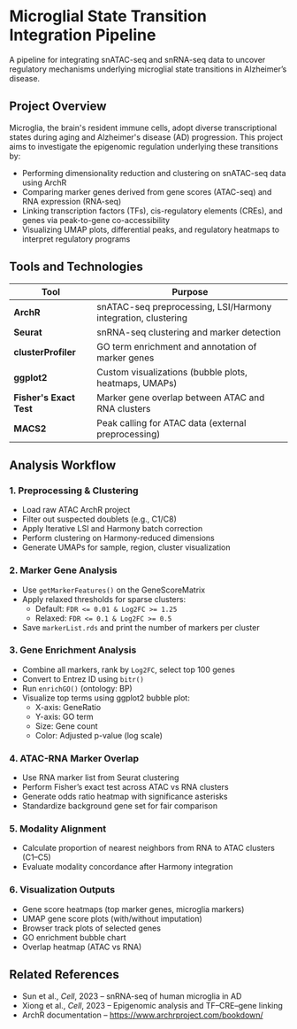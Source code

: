 # Microglial State Transition Integration Pipeline

A pipeline for integrating snATAC-seq and snRNA-seq data to uncover regulatory mechanisms underlying microglial state transitions in Alzheimer’s disease.

## Project Overview

Microglia, the brain's resident immune cells, adopt diverse transcriptional states during aging and Alzheimer's disease (AD) progression. This project aims to investigate the epigenomic regulation underlying these transitions by:

- Performing dimensionality reduction and clustering on snATAC-seq data using ArchR
- Comparing marker genes derived from gene scores (ATAC-seq) and RNA expression (RNA-seq)
- Linking transcription factors (TFs), cis-regulatory elements (CREs), and genes via peak-to-gene co-accessibility
- Visualizing UMAP plots, differential peaks, and regulatory heatmaps to interpret regulatory programs

## Tools and Technologies

| Tool         | Purpose                                                   |
|--------------|-----------------------------------------------------------|
| **ArchR**    | snATAC-seq preprocessing, LSI/Harmony integration, clustering |
| **Seurat**   | snRNA-seq clustering and marker detection                 |
| **clusterProfiler** | GO term enrichment and annotation of marker genes        |
| **ggplot2**  | Custom visualizations (bubble plots, heatmaps, UMAPs)     |
| **Fisher's Exact Test** | Marker gene overlap between ATAC and RNA clusters    |
| **MACS2**    | Peak calling for ATAC data (external preprocessing)       |


## Analysis Workflow

### 1. **Preprocessing & Clustering**
- Load raw ATAC ArchR project
- Filter out suspected doublets (e.g., C1/C8)
- Apply Iterative LSI and Harmony batch correction
- Perform clustering on Harmony-reduced dimensions
- Generate UMAPs for sample, region, cluster visualization

### 2. **Marker Gene Analysis**
- Use `getMarkerFeatures()` on the GeneScoreMatrix
- Apply relaxed thresholds for sparse clusters:
  - Default: `FDR <= 0.01 & Log2FC >= 1.25`
  - Relaxed: `FDR <= 0.1 & Log2FC >= 0.5`
- Save `markerList.rds` and print the number of markers per cluster

### 3. **Gene Enrichment Analysis**
- Combine all markers, rank by `Log2FC`, select top 100 genes
- Convert to Entrez ID using `bitr()`
- Run `enrichGO()` (ontology: BP)
- Visualize top terms using ggplot2 bubble plot:
  - X-axis: GeneRatio
  - Y-axis: GO term
  - Size: Gene count
  - Color: Adjusted p-value (log scale)

### 4. **ATAC-RNA Marker Overlap**
- Use RNA marker list from Seurat clustering
- Perform Fisher’s exact test across ATAC vs RNA clusters
- Generate odds ratio heatmap with significance asterisks
- Standardize background gene set for fair comparison

### 5. **Modality Alignment**
- Calculate proportion of nearest neighbors from RNA to ATAC clusters (C1–C5)
- Evaluate modality concordance after Harmony integration

### 6. **Visualization Outputs**
- Gene score heatmaps (top marker genes, microglia markers)
- UMAP gene score plots (with/without imputation)
- Browser track plots of selected genes
- GO enrichment bubble chart
- Overlap heatmap (ATAC vs RNA)


## Related References

- Sun et al., *Cell*, 2023 – snRNA-seq of human microglia in AD  
- Xiong et al., *Cell*, 2023 – Epigenomic analysis and TF–CRE–gene linking  
- ArchR documentation – https://www.archrproject.com/bookdown/